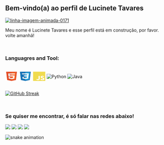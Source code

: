 ## Bem-vindo(a) ao perfil de Lucinete Tavares

<a href="https://www.imagensanimadas.com/cat-linhas-562.htm"><img src="https://www.imagensanimadas.com/data/media/562/linha-imagem-animada-0171.gif" width="465" border="0" alt="linha-imagem-animada-0171" /></a>

<p>Meu nome é Lucinete Tavares e esse perfil está em construção, por favor. volte amanhã!</p>

<br>

<h3 align="left">Languagres and Tool:</h3>

<div style="display: inline_block"><br>
  <img align="center" alt="HTML" height="30" width="40" src="https://raw.githubusercontent.com/devicons/devicon/master/icons/html5/html5-original.svg">
  <img align="center" alt="CSS" height="30" width="40" src="https://raw.githubusercontent.com/devicons/devicon/master/icons/css3/css3-original.svg">
  <img align="center" alt="Js" height="30" width="40" src="https://raw.githubusercontent.com/devicons/devicon/master/icons/javascript/javascript-plain.svg">
  <img align="center" alt="Python" height="30" width="40" src="https://cdn.jsdelivr.net/gh/devicons/devicon/icons/python/python-original.svg"/>
  <img align="center" alt="Java" height="30" width="40" src="https://cdn.jsdelivr.net/gh/devicons/devicon/icons/java/java-original-wordmark.svg"/>
</div>

<br>

<a href="https://git.io/streak-stats"><img src="https://github-readme-streak-stats.herokuapp.com?user=Lucinete-Tavares&theme=radical&locale=pt_BR&date_format=j%20M%5B%20Y%5D&mode=weekly&card_width=465" alt="GitHub Streak" /></a>

<br>
 
### Se quiser me encontrar, é só falar nas redes abaixo!
 
<div>
   
   <a href="https://www.youtube.com/" target="_blank"><img src="https://img.shields.io/badge/YouTube-FF0000?style=for-the-badge&logo=youtube&logoColor=white" target="_blank"></a>
   <a href="https://discord.com/" target="_blank"><img src="https://img.shields.io/badge/Discord-7289DA?style=for-the-badge&logo=discord&logoColor=white" target="_blank"></a> 
   <a href = "mailto:metadetsantos@gmail.com.com"><img src="https://img.shields.io/badge/-Gmail-%23333?style=for-the-badge&logo=gmail&logoColor=white" target="_blank"></a>
   <a href="https://www.linkedin.com/in/cl%C3%A1udia-carttler-046413276/" target="_blank"><img src="https://img.shields.io/badge/-LinkedIn-%230077B5?style=for-the-badge&logo=linkedin&logoColor=white" target="_blank"></a>
</div>

![snake animation](https://github.com/<Lucinete-Tavares>/<Lucinete-Tavares>/blob/output/github-contribution-grid-snake2.svg)
